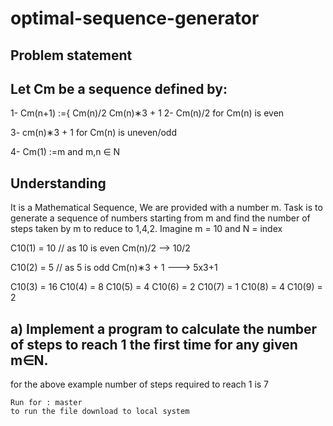 # optimal-sequence-generator
## Problem statement
## Let Cm be a sequence defined by:

  1- Cm(n+1) :={ Cm(n)/2
                 Cm(n)∗3 + 1
  2- Cm(n)/2 for Cm(n) is even
  
  3- cm(n)∗3 + 1 for Cm(n) is uneven/odd
  
  4- Cm(1) :=m and m,n ∈ N
  
 ## Understanding
  
  It is a Mathematical Sequence, We are provided with a number m. Task is to generate a sequence of numbers starting from m and find the number of steps taken by m to reduce to     1,4,2.
  Imagine m = 10 
  and N = index
  
  C10(1) = 10 // as 10 is even Cm(n)/2 --> 10/2
  
  C10(2) = 5  // as 5 is odd Cm(n)∗3 + 1 ---> 5x3+1
  
  C10(3) = 16
  C10(4) = 8
  C10(5) = 4
  C10(6) = 2
  C10(7) = 1
  C10(8) = 4
  C10(9) = 2
  
 ## a)  Implement a program to calculate the number of steps to reach 1 the first time for any given m∈N.
  for the above example number of steps required to reach 1 is 7
```
Run for : master
to run the file download to local system

```

